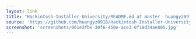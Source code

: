 ```yaml
---
layout: link
title: "Hackintosh-Installer-University/README.md at master  huangyz0918/Hackintosh-Installer-University  GitHub"
source: 'https://github.com/huangyz0918/Hackintosh-Installer-University/blob/master/README.md'
screenshot: 'screenshots/061e3fbe-30f6-450e-ace3-0f18d34ae805.jpg'
---
```


